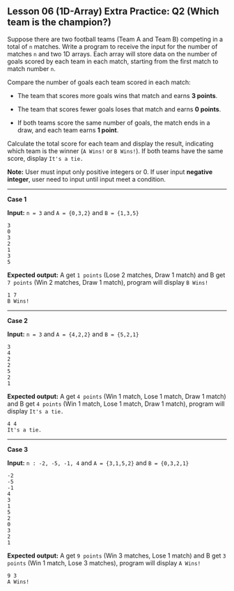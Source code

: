 ## Lesson 06 (1D-Array) Extra Practice: Q2 (Which team is the champion?)
Suppose there are two football teams (Team A and Team B) competing in a total of `n` matches. Write a program to receive the input for the number of matches `n` and two 1D arrays. Each array will store data on the number of goals scored by each team in each match, starting from the first match to match number `n`.

Compare the number of goals each team scored in each match:

* The team that scores more goals wins that match and earns **3 points**.

* The team that scores fewer goals loses that match and earns **0 points**.

* If both teams score the same number of goals, the match ends in a draw, and each team earns **1 point**.

Calculate the total score for each team and display the result, indicating which team is the winner (`A Wins!` or `B Wins!`). If both teams have the same score, display `It's a tie.`

**Note:** User must input only positive integers or 0. If user input **negative integer**, user need to input until input meet a condition.

<hr>

**Case 1**

**Input:** `n = 3` and `A = {0,3,2}` and `B = {1,3,5}`
```
3
0
3
2
1
3
5
```
**Expected output:** A get `1 points` (Lose 2 matches, Draw 1 match) and B get `7 points` (Win 2 matches, Draw 1 match), program will display `B Wins!`
```
1 7
B Wins!
```

<hr>

**Case 2**

**Input:** `n = 3` and `A = {4,2,2}` and `B = {5,2,1}`
```
3
4
2
2
5
2
1
```
**Expected output:** A get `4 points` (Win 1 match, Lose 1 match, Draw 1 match) and B get `4 points` (Win 1 match, Lose 1 match, Draw 1 match), program will display `It's a tie.`
```
4 4
It's a tie.
```

<hr>

**Case 3**

**Input:** `n : -2, -5, -1, 4` and `A = {3,1,5,2}` and `B = {0,3,2,1}`
```
-2
-5
-1
4
3
1
5
2
0
3
2
1
```
**Expected output:** A get `9 points` (Win 3 matches, Lose 1 match) and B get `3 points` (Win 1 match, Lose 3 matches), program will display `A Wins!`
```
9 3
A Wins!
```
